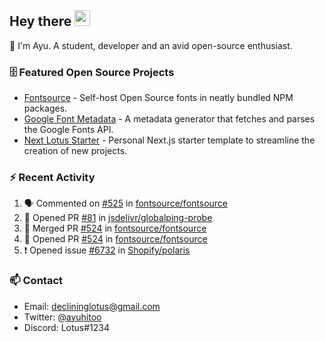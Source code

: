 ## Hey there <img src="https://media.giphy.com/media/hvRJCLFzcasrR4ia7z/giphy.gif" width="25" height="25">

📝 I'm Ayu. A student, developer and an avid open-source enthusiast.

### 🗄 Featured Open Source Projects

- [Fontsource](https://github.com/fontsource/fontsource) - Self-host Open Source fonts in neatly bundled NPM packages.
- [Google Font Metadata](https://github.com/fontsource/google-font-metadata) - A metadata generator that fetches and parses the Google Fonts API.
- [Next Lotus Starter](https://github.com/DecliningLotus/next-lotus-starter) - Personal Next.js starter template to streamline the creation of new projects.

### ⚡ Recent Activity

<!--START_SECTION:activity-->

1. 🗣 Commented on [#525](https://github.com/fontsource/fontsource/issues/525) in [fontsource/fontsource](https://github.com/fontsource/fontsource)
2. 💪 Opened PR [#81](https://github.com/jsdelivr/globalping-probe/pull/81) in [jsdelivr/globalping-probe](https://github.com/jsdelivr/globalping-probe)
3. 🎉 Merged PR [#524](https://github.com/fontsource/fontsource/pull/524) in [fontsource/fontsource](https://github.com/fontsource/fontsource)
4. 💪 Opened PR [#524](https://github.com/fontsource/fontsource/pull/524) in [fontsource/fontsource](https://github.com/fontsource/fontsource)
5. ❗️ Opened issue [#6732](https://github.com/Shopify/polaris/issues/6732) in [Shopify/polaris](https://github.com/Shopify/polaris)
<!--END_SECTION:activity-->

### 📫 Contact

- Email: declininglotus@gmail.com
- Twitter: [@ayuhitoo](https://twitter.com/ayuhitoo)
- Discord: Lotus#1234
